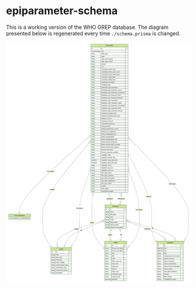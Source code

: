 # epiparameter-schema

This is a working version of the WHO GREP database. The diagram presented below is regenerated every time `./schema.prisma` is changed.

![Entity Relational Diagram of the schema](./ERD.svg)
